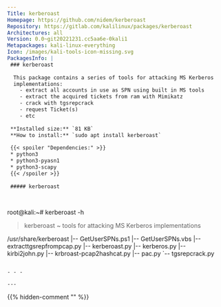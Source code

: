 ```yaml
---
Title: kerberoast
Homepage: https://github.com/nidem/kerberoast
Repository: https://gitlab.com/kalilinux/packages/kerberoast
Architectures: all
Version: 0.0~git20221231.cc5aa6e-0kali1
Metapackages: kali-linux-everything 
Icon: /images/kali-tools-icon-missing.svg
PackagesInfo: |
 ### kerberoast
 
  This package contains a series of tools for attacking MS Kerberos
  implementations:
    - extract all accounts in use as SPN using built in MS tools
    - extract the acquired tickets from ram with Mimikatz
    - crack with tgsrepcrack
    - request Ticket(s)
    - etc
 
 **Installed size:** `81 KB`  
 **How to install:** `sudo apt install kerberoast`  
 
 {{< spoiler "Dependencies:" >}}
 * python3
 * python3-pyasn1
 * python3-scapy
 {{< /spoiler >}}
 
 ##### kerberoast
 
 
 ```
 root@kali:~# kerberoast -h
 
 > kerberoast ~ tools for attacking MS Kerberos implementations
 
 /usr/share/kerberoast
 |-- GetUserSPNs.ps1
 |-- GetUserSPNs.vbs
 |-- extracttgsrepfrompcap.py
 |-- kerberoast.py
 |-- kerberos.py
 |-- kirbi2john.py
 |-- krbroast-pcap2hashcat.py
 |-- pac.py
 `-- tgsrepcrack.py
 ```
 
 - - -
 
---
```

{{% hidden-comment "<!--Do not edit anything above this line-->" %}}

